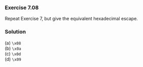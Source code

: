 ### Exercise 7.08
Repeat Exercise 7, but give the equivalent hexadecimal escape.

### Solution
(a) `\x08`  
(b) `\x0a`  
(c) `\x0d`  
(d) `\x09`  


